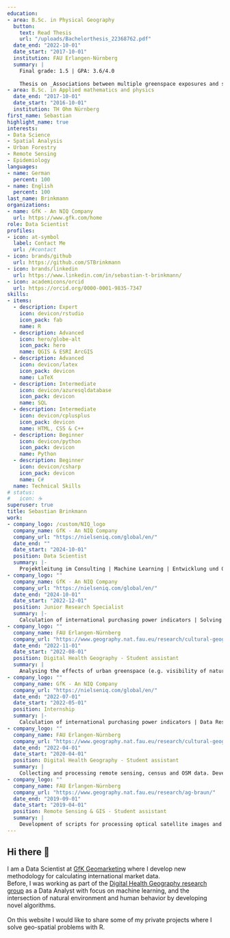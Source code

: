 ```yaml
---
education:
- area: B.Sc. in Physical Geography
  button:
    text: Read Thesis
    url: "/uploads/Bachelorthesis_22368762.pdf"
  date_end: "2022-10-01"
  date_start: "2017-10-01"
  institution: FAU Erlangen-Nürnberg
  summary: |
    Final grade: 1.5 | GPA: 3.6/4.0
    
    Thesis on _Associations between multiple greenspace exposures and symptoms of depression_. Supervised by [Prof. Dr. Blake Walker](https://www.geographie.nat.fau.de/person/blake-walker/).
- area: B.Sc. in Applied mathematics and physics
  date_end: "2017-10-01"
  date_start: "2016-10-01"
  institution: TH Ohm Nürnberg
first_name: Sebastian
highlight_name: true
interests:
- Data Science
- Spatial Analysis
- Urban Forestry
- Remote Sensing
- Epidemiology
languages:
- name: German
  percent: 100
- name: English
  percent: 100
last_name: Brinkmann
organizations:
- name: GfK - An NIQ Company
  url: https://www.gfk.com/home
role: Data Scientist
profiles:
- icon: at-symbol
  label: Contact Me
  url: /#contact
- icon: brands/github
  url: https://github.com/STBrinkmann
- icon: brands/linkedin
  url: https://www.linkedin.com/in/sebastian-t-brinkmann/
- icon: academicons/orcid
  url: https://orcid.org/0000-0001-9835-7347
skills:
- items:
  - description: Expert
    icon: devicon/rstudio
    icon_pack: fab
    name: R
  - description: Advanced
    icon: hero/globe-alt
    icon_pack: hero
    name: QGIS & ESRI ArcGIS
  - description: Advanced
    icon: devicon/latex
    icon_pack: devicon  
    name: LaTeX
  - description: Intermediate
    icon: devicon/azuresqldatabase
    icon_pack: devicon
    name: SQL
  - description: Intermediate
    icon: devicon/cplusplus
    icon_pack: devicon
    name: HTML, CSS & C++
  - description: Beginner
    icon: devicon/python
    icon_pack: devicon
    name: Python
  - description: Beginner
    icon: devicon/csharp
    icon_pack: devicon
    name: C#
  name: Technical Skills
# status:
#   icon: ☕️
superuser: true
title: Sebastian Brinkmann
work:
- company_logo: /custom/NIQ_logo
  company_name: GfK - An NIQ Company
  company_url: "https://nielseniq.com/global/en/"
  date_end: ""
  date_start: "2024-10-01"
  position: Data Scientist
  summary: |-
    Projektleitung im Consulting | Machine Learning | Entwicklung und Optimisierung von Skripten zur Erstellung von Standartprodukten | Prozess-Automatisierung | Implementierung geostatistischer Algortithmen | R Package Maintenance | R Shiny Apps
- company_logo: ""
  company_name: GfK - An NIQ Company
  company_url: "https://nielseniq.com/global/en/"
  date_end: "2024-10-01"
  date_start: "2022-12-01"
  position: Junior Research Specialist
  summary: |-
    Calculation of international purchasing power indicators | Solving client specific problems with geo-spatial data analysis | Tidymodels and Shiny App Development | R Package Maintenance
- company_logo: ""
  company_name: FAU Erlangen-Nürnberg
  company_url: "https://www.geography.nat.fau.eu/research/cultural-geography/wg-digital-health/"
  date_end: "2022-11-01"
  date_start: "2022-08-01"
  position: Digital Health Geography - Student assistant
  summary: |
    Analysing the effects of urban greenspace (e.g. visibility of nature or access to parks) on mental health as part of the PURE SPACE project. Road-Network analysis and spatial modeling as part of the digiDEM Bayern project.
- company_logo: ""
  company_name: GfK - An NIQ Company
  company_url: "https://nielseniq.com/global/en/"
  date_end: "2022-07-01"
  date_start: "2022-05-01"
  position: Internship
  summary: |-
    Calculation of international purchasing power indicators | Data Research | Data Warehouse | R Package Maintenance | Creating reports in Shiny & Leaflet
- company_logo: ""
  company_name: FAU Erlangen-Nürnberg
  company_url: "https://www.geography.nat.fau.eu/research/cultural-geography/wg-digital-health/"
  date_end: "2022-04-01"
  date_start: "2020-04-01"
  position: Digital Health Geography - Student assistant
  summary: |
    Collecting and processing remote sensing, census and OSM data. Developing algorithms and software in C++ and R. Statistical modelling in the COVID-19, PURE SPACE and GEM projects, as well as contributing to scientific publications.
- company_logo: ""
  company_name: FAU Erlangen-Nürnberg
  company_url: "https://www.geography.nat.fau.eu/research/ag-braun/"
  date_end: "2019-09-01"
  date_start: "2019-04-01"
  position: Remote Sensing & GIS - Student assistant
  summary: |
    Development of scripts for processing optical satellite images and TanDEM-X data in R and Shell, in the context of glaciology. Georeferencing of glacier outlines in QGIS.
---
```


## Hi there 👋

I am a Data Scientist at [GfK Geomarketing](https://www.gfk.com/home) where I develop new methodology for calculating international market data.<br>
Before, I was working as part of the [Digital Health Geography research group](https://www.geography.nat.fau.eu/research/cultural-geography/wg-digital-health/) as a Data Analyst with focus on machine learning, and the intersection of natural environment and human behavior by developing novel algorithms.<br><br>
On this website I would like to share some of my private projects where I solve geo-spatial problems with R.
